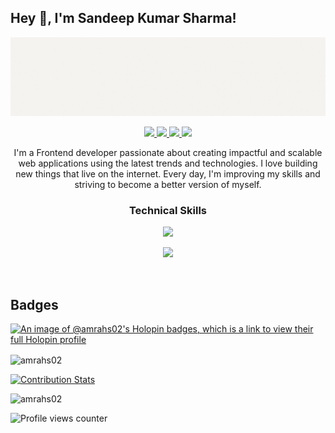 ## Hey 👋, I'm Sandeep Kumar Sharma!  
  
![Sandeep Kumar Sharma](https://github.com/amrahs02/amrahs02/blob/main/Colorful%20Minimalist%20Personal%20LinkedIn%20Banner.gif)

<p align="center"> 
  <a href="https://twitter.com/amrahs02">
    <img src="https://img.shields.io/badge/Twitter-465149?style=for-the-badge"/>
  </a>
  
  <a href="https://amrahs.vercel.app">
    <img src="https://img.shields.io/badge/Portfolio-465149?style=for-the-badge"/>
  </a>
  
  <a href="https://www.linkedin.com/in/sandeepsharma2183">
    <img src="https://img.shields.io/badge/LinkedIn-465149?style=for-the-badge"/>
  </a>
  
  <a href="mailto:sandeepsharma2183@gmail.com">
    <img src="https://img.shields.io/badge/Email-465149?style=for-the-badge"/>
  </a>
</p>

<p align="center"> I'm a Frontend developer passionate about creating impactful and scalable web applications using the latest trends and technologies. I love building new things that live on the internet. Every day, I'm improving my skills and striving to become a better version of myself.</p>

### <p align="center">Technical Skills</p>

<p align="center">
  <a href="https://amrahs02.github.io/portfolio_modified">
    <img src="https://skillicons.dev/icons?i=js,react,html,css,redux,next,tailwind,bootstrap,figma,git,github,vercel,materialui,vscode,linux,mysql,nodejs,express,mongodb" />
  </a>
</p>

<p align="center">  
  <a href="https://amrahs02.github.io/portfolio_modified">
    <img src="https://skillicons.dev/icons?i=c,cpp,arduino,firebase,postman,webpack,docker,babel,typescript" />
  </a>
</p>
<br/>  

## Badges
[![An image of @amrahs02's Holopin badges, which is a link to view their full Holopin profile](https://holopin.me/amrahs02)](https://holopin.io/@amrahs02)

<img align="center" src="https://github-readme-streak-stats.herokuapp.com/?user=amrahs02&" alt="amrahs02" />

[![Contribution Stats](https://github-contribution-stats.vercel.app/api/?username=amrahs02)](https://github.com/amrahs02/github-contribution-stats/)

<img align="left" src="https://github-readme-stats.vercel.app/api/top-langs?username=amrahs02&show_icons=true&locale=en&layout=compact" alt="amrahs02" />

<br/>  

![Profile views counter](https://komarev.com/ghpvc/?username=amrahs02&&style=flat-square)
